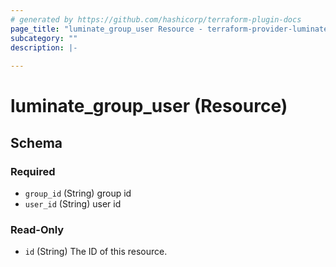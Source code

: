 ```yaml
---
# generated by https://github.com/hashicorp/terraform-plugin-docs
page_title: "luminate_group_user Resource - terraform-provider-luminate"
subcategory: ""
description: |-
  
---
```


# luminate_group_user (Resource)





<!-- schema generated by tfplugindocs -->
## Schema

### Required

- `group_id` (String) group id
- `user_id` (String) user id

### Read-Only

- `id` (String) The ID of this resource.
